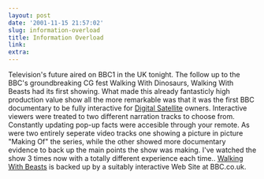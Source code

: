```yaml
---
layout: post
date: '2001-11-15 21:57:02'
slug: information-overload
title: Information Overload
link: 
extra: 
---
```


Television's future aired on BBC1 in the UK tonight. The follow up to the BBC's groundbreaking CG fest Walking With Dinosaurs, Walking With Beasts had its first showing. What made this already fantasticly high production value show all the more remarkable was that it was the first BBC documentary to be fully interactive for [Digital Satellite](http://www.sky.co.uk) owners. Interactive viewers were treated to two different narration tracks to choose from. Constantly updating pop-up facts were accesible through your remote. As were two entirely seperate video tracks one showing a picture in picture "Making Of" the series, while the other showed more documentary evidence to back up the main points the show was making. I've watched the show 3 times now with a totally different experience each time..
[Walking With Beasts](http://www.bbc.co.uk/beasts/) is backed up by a suitably interactive Web Site at BBC.co.uk.